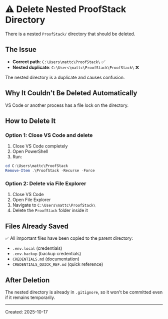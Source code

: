 # ⚠️ Delete Nested ProofStack Directory

There is a nested `ProofStack/` directory that should be deleted.

## The Issue
- **Correct path**: `C:\Users\mattc\ProofStack\` ✅
- **Nested duplicate**: `C:\Users\mattc\ProofStack\ProofStack\` ❌

The nested directory is a duplicate and causes confusion.

## Why It Couldn't Be Deleted Automatically
VS Code or another process has a file lock on the directory.

## How to Delete It

### Option 1: Close VS Code and delete
1. Close VS Code completely
2. Open PowerShell
3. Run:
```powershell
cd C:\Users\mattc\ProofStack
Remove-Item .\ProofStack -Recurse -Force
```

### Option 2: Delete via File Explorer
1. Close VS Code
2. Open File Explorer
3. Navigate to `C:\Users\mattc\ProofStack\`
4. Delete the `ProofStack` folder inside it

## Files Already Saved
✅ All important files have been copied to the parent directory:
- `.env.local` (credentials)
- `.env.backup` (backup credentials)
- `CREDENTIALS.md` (documentation)
- `CREDENTIALS_QUICK_REF.md` (quick reference)

## After Deletion
The nested directory is already in `.gitignore`, so it won't be committed even if it remains temporarily.

---
Created: 2025-10-17
